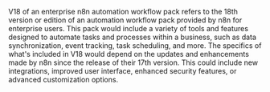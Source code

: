 V18 of an enterprise n8n automation workflow pack refers to the 18th version or edition of an automation workflow pack provided by n8n for enterprise users. This pack would include a variety of tools and features designed to automate tasks and processes within a business, such as data synchronization, event tracking, task scheduling, and more. The specifics of what's included in V18 would depend on the updates and enhancements made by n8n since the release of their 17th version. This could include new integrations, improved user interface, enhanced security features, or advanced customization options.